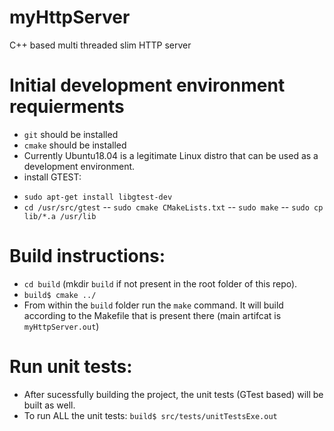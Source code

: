 # myHttpServer
C++ based multi threaded slim HTTP server

# Initial development environment requierments
- `git` should be installed
- `cmake` should be installed
- Currently Ubuntu18.04 is a legitimate Linux distro that can be used as a development environment. 
- install GTEST: 
* `sudo apt-get install libgtest-dev`
* `cd /usr/src/gtest`
-- `sudo cmake CMakeLists.txt`
-- `sudo make`
-- `sudo cp lib/*.a /usr/lib`

# Build instructions:
- `cd build` (mkdir `build` if not present in the root folder of this repo).
- `build$ cmake ../`
- From within the `build` folder run the `make` command. It will build according to the Makefile that is present there (main artifcat is `myHttpServer.out`)

# Run unit tests:
- After sucessfully building the project, the unit tests (GTest based) will be built as well.
- To run ALL the unit tests: `build$ src/tests/unitTestsExe.out`
